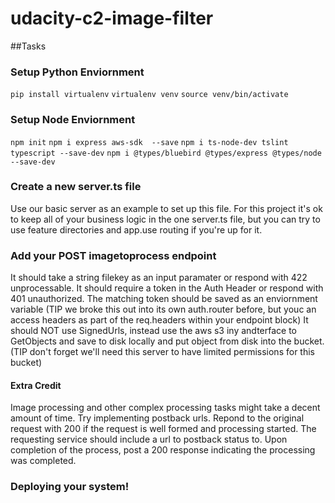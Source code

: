 # udacity-c2-image-filter



##Tasks
### Setup Python Enviornment
`pip install virtualenv`
`virtualenv venv`
`source venv/bin/activate`

### Setup Node Enviornment
`npm init`
`npm i express aws-sdk  --save`
`npm i ts-node-dev tslint typescript --save-dev`
`npm i @types/bluebird @types/express @types/node --save-dev`

### Create a new server.ts file
Use our basic server as an example to set up this file. For this project it's ok to keep all of your business logic in the one server.ts file, but you can try to use feature directories and app.use routing if you're up for it.

### Add your POST imagetoprocess endpoint
It should take a string filekey as an input paramater or respond with 422 unprocessable.
It should require a token in the Auth Header or respond with 401 unauthorized.
    The matching token should be saved as an enviornment variable
    (TIP we broke this out into its own auth.router before, but youc an access headers as part of the req.headers within your endpoint block)
It should NOT use SignedUrls, instead use the aws s3 iny andterface to GetObjects and save to disk locally and put object from disk into the bucket.
    (TIP don't forget we'll need this server to have limited permissions for this bucket)

#### Extra Credit
Image processing and other complex processing tasks might take a decent amount of time. Try implementing postback urls.
    Repond to the original request with 200 if the request is well formed and processing started. The requesting service should include a url to postback status to.
    Upon completion of the process, post a 200 response indicating the processing was completed.

### Deploying your system!
